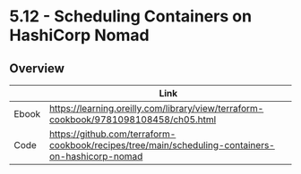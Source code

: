 # 5.12 - Scheduling Containers on HashiCorp Nomad

## Overview

|       | Link                                                                                 |
|-------|--------------------------------------------------------------------------------------|
| Ebook | https://learning.oreilly.com/library/view/terraform-cookbook/9781098108458/ch05.html |
| Code  | https://github.com/terraform-cookbook/recipes/tree/main/scheduling-containers-on-hashicorp-nomad                   |

